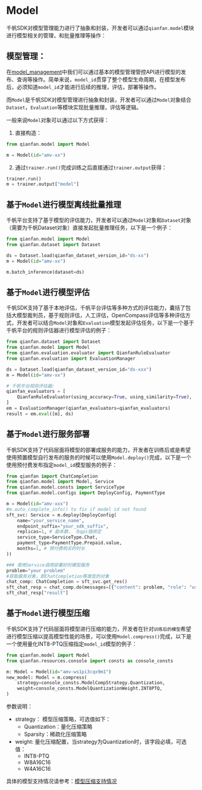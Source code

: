 # Model

千帆SDK对模型管理能力进行了抽象和封装，开发者可以通过`qianfan.model`模块进行模型相关的管理，和批量推理等操作：

## 模型管理：

在[model_management](model_management.md)中我们可以通过基本的模型管理管控API进行模型的发布、查询等操作。简单来说，`model_id`贯穿了整个模型生命周期，在模型发布后，必须知道`model_id`才能进行后续的推理，评估，部署等操作。

而`Model`是千帆SDK对模型管理进行抽象和封装，开发者可以通过`Model`对象结合`Dataset`，`Evaluation`等模块实现批量推理，评估等逻辑。

一般来说`Model`对象可以通过以下方式获得：

1. 直接构造：
```python
from qianfan.model import Model

m = Model(id="amv-xx")
```
2. 通过`trainer.run()`完成训练之后直接通过`trainer.output`获得：
```python
trainer.run()
m = trainer.output["model"]
```


## 基于`Model`进行模型离线批量推理

千帆平台支持了基于模型的评估能力，开发者可以通过`Model`对象和`Dataset`对象（需要为千帆Dataset对象）直接发起批量推理任务，以下是一个例子：

```python
from qianfan.model import Model
from qianfan.dataset import Dataset

ds = Dataset.load(qianfan_dataset_version_id="ds-xx")
m = Model(id="amv-xx")

m.batch_inference(dataset=ds)
```

## 基于`Model`进行模型评估

千帆SDK支持了基于本地评估，千帆平台评估等多种方式的评估能力，囊括了包括大模型裁判员，基于规则评估，人工评估，OpenCompass评估等多种评估方式，开发者可以结合`Model`对象和`Evaluation`模型发起评估任务，以下是一个基于千帆平台的规则评估器进行模型评估的例子：

```python
from qianfan.dataset import Dataset
from qianfan.model import Model
from qianfan.evaluation.evaluator import QianfanRuleEvaluator
from qianfan.evaluation import EvaluationManager

ds = Dataset.load(qianfan_dataset_version_id="ds-xxx")
m = Model(id="amv-xx")

# 千帆平台规则评估器:
qianfan_evaluators = [
    QianfanRuleEvaluator(using_accuracy=True, using_similarity=True),
]
em = EvaluationManager(qianfan_evaluators=qianfan_evaluators)
result = em.eval([m], ds)
```

## 基于`Model`进行服务部署

千帆SDK支持了代码层面将模型的部署成服务的能力，开发者在训练后或是希望使用预置模型自行发布的服务的时候可以使用`Model.deploy()`完成，以下是一个使用预付费发布指定`model_id`模型服务的例子：

```python
from qianfan import ChatCompletion
from qianfan.model import Model, Service
from qianfan.model.consts import ServiceType
from qianfan.model.configs import DeployConfig, PaymentType

m = Model(id="amv-xxx")
#m.auto_complete_info() to fix if model id not found
sft_svc: Service = m.deploy(DeployConfig(
    name="your_service_name",
    endpoint_suffix="your_sdk_suffix",
    replicas=1, # 副本数， 与qps强绑定
    service_type=ServiceType.Chat,
    payment_type=PaymentType.Prepaid.value,
    months=1, # 预付费购买的时长
))

### 使用Service调用部署好的模型服务
problem="your problem"
#获取服务对象，即ChatCompletion等类型的对象
chat_comp: ChatCompletion = sft_svc.get_res()
sft_chat_resp = chat_comp.do(messages=[{"content": problem, "role": "user"}])
sft_chat_resp["result"]
```

## 基于`Model`进行模型压缩

千帆SDK支持了代码层面将模型进行压缩的能力，开发者在针对`训练后的模型`希望进行模型压缩以提高模型性能的场景，可以使用`Model.compress()`完成，以下是一个使用量化INT8-PTQ压缩指定`model_id`模型的例子：

```python
from qianfan.model import Model
from qianfan.resources.console import consts as console_consts

m: Model = Model(id="amv-ws1pi3cqx9m1")
new_model: Model = m.compress(
    strategy=console_consts.ModelCompStrategy.Quantization,
    weight=console_consts.ModelQuantizationWeight.INT8PTQ,
)
```

参数说明：
- strategy： 模型压缩策略，可选值如下：
    - Quantization：量化压缩策略
    - Sparsity：稀疏化压缩策略
- weight: 量化压缩配置，当strategy为Quantization时，该字段必填，可选值：
    - INT8-PTQ
    - W8A16C16
    - W4A16C16

具体的模型支持情况请参考：[模型压缩支持情况](https://cloud.baidu.com/doc/WENXINWORKSHOP/s/Hliu6yf75#%E6%A8%A1%E5%9E%8B%E5%8E%8B%E7%BC%A9%E6%94%AF%E6%8C%81%E8%8C%83%E5%9B%B4)
